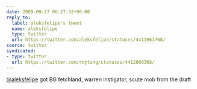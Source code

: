 ```yaml
---
date: 2009-09-27 06:27:52+00:00
reply_to:
  label: aleksfelipe's tweet
  name: aleksfelipe
  type: twitter
  url: https://twitter.com/aleksfelipe/statuses/4411963768/
source: twitter
syndicated:
- type: twitter
  url: https://twitter.com/roytang/statuses/4412000368/
---
```


[@aleksfelipe](https://twitter.com/aleksfelipe/) got BG fetchland, warren instigator, scute mob from the draft